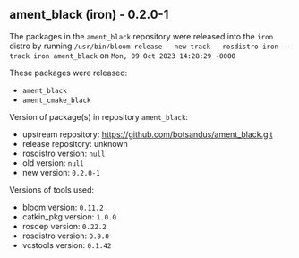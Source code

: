## ament_black (iron) - 0.2.0-1

The packages in the `ament_black` repository were released into the `iron` distro by running `/usr/bin/bloom-release --new-track --rosdistro iron --track iron ament_black` on `Mon, 09 Oct 2023 14:28:29 -0000`

These packages were released:
- `ament_black`
- `ament_cmake_black`

Version of package(s) in repository `ament_black`:

- upstream repository: https://github.com/botsandus/ament_black.git
- release repository: unknown
- rosdistro version: `null`
- old version: `null`
- new version: `0.2.0-1`

Versions of tools used:

- bloom version: `0.11.2`
- catkin_pkg version: `1.0.0`
- rosdep version: `0.22.2`
- rosdistro version: `0.9.0`
- vcstools version: `0.1.42`


